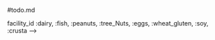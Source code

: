 #todo.md

<!-- rails generate controller Facilities new index no-test-framework

rails generate model Facility facilityName:string facility_id:integer dairy:boolean fish:boolean  peanuts:boolean tree_Nuts:boolean eggs:boolean  wheat_gluten:boolean  soy:boolean crusta:boolean -->

facility_id :dairy,  :fish,  :peanuts, :tree_Nuts, :eggs,  :wheat_gluten,  :soy, :crusta -->